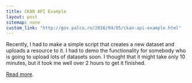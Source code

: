 ```yaml
---
title: CKAN API Example
layout: post
sitemap: none
custom_link: "http://gov.palcu.ro/2016/04/05/ckan-api-example.html"
---
```


Recently, I had to make a simple script that creates a new dataset and uploads a resource to it. I had to demo the functionality for somebody who is going to upload lots of datasets soon. I thought that it might take only 10 minutes, but it took me well over 2 hours to get it finished.

[Read more](http://gov.palcu.ro/2016/04/05/ckan-api-example.html).

